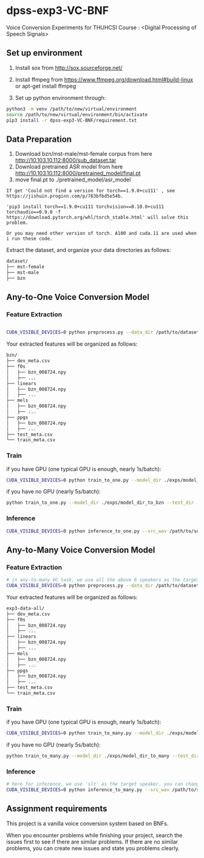 # dpss-exp3-VC-BNF
Voice Conversion Experiments for THUHCSI Course : &lt;Digital Processing of Speech Signals>


## Set up environment

1. Install sox from http://sox.sourceforge.net/

2. Install ffmpeg from https://www.ffmpeg.org/download.html#build-linux or apt-get install ffmpeg

3. Set up python environment through:
```bash
python3 -m venv /path/to/new/virtual/environment
source /path/to/new/virtual/environment/bin/activate
pip3 install -r dpss-exp3-VC-BNF/requirement.txt

```

## Data Preparation
1. Download bzn/mst-male/mst-female corpus from here http://10.103.10.112:8000/sub_dataset.tar
2. Download pretrained ASR model from here http://10.103.10.112:8000/pretrained_model/final.pt
3. move final.pt to ./pretrained_model/asr_model

```
If get 'Could not find a version for torch==1.9.0+cu111' , see https://jishuin.proginn.com/p/763bfbd5e54b.

'pip3 install torch==1.9.0+cu111 torchvision==0.10.0+cu111 torchaudio==0.9.0 -f https://download.pytorch.org/whl/torch_stable.html' will solve this problem.

Or you may need other version of torch. A100 and cuda.11 are used when i run these code.
```

Extract the dataset, and organize your data directories as follows:
```bash
dataset/
├── mst-female
├── mst-male
├── bzn
```

## Any-to-One Voice Conversion Model

### Feature Extraction

```bash

CUDA_VISIBLE_DEVICES=0 python preprocess.py --data_dir /path/to/dataset/bzn --save_dir /path/to/save_data/bzn/
```

Your extracted features will be organized as follows:
```bash
bzn/
├── dev_meta.csv
├── f0s
│   ├── bzn_008724.npy
│   ├── ...
├── linears
│   ├── bzn_008724.npy
│   ├── ...
├── mels
│   ├── bzn_008724.npy
│   ├── ...
├── ppgs
│   ├── bzn_008724.npy
│   ├── ...
├── test_meta.csv
└── train_meta.csv
```

### Train

if you have GPU (one typical GPU is enough, nearly 1s/batch):
```bash
CUDA_VISIBLE_DEVICES=0 python train_to_one.py --model_dir ./exps/model_dir_to_bzn --test_dir ./exps/test_dir_to_bzn --data_dir /path/to/save_data/bzn/
```

if you have no GPU (nearly 5s/batch):

```bash
python train_to_one.py --model_dir ./exps/model_dir_to_bzn --test_dir ./exps/test_dir_to_bzn --data_dir /path/to/save_data/bzn/
```
### Inference

```bash
CUDA_VISIBLE_DEVICES=0 python inference_to_one.py --src_wav /path/to/source/xx.wav --ckpt ../exps/model_dir_to_bzn/bnf-vc-to-one-49.pt --save_dir ./test_dir/
```


## Any-to-Many Voice Conversion Model

### Feature Extraction

```bash
# in any-to-many VC task, we use all the above 6 speakers as the target speaker set.
CUDA_VISIBLE_DEVICES=0 python preprocess.py --data_dir /path/to/dataset/ --save_dir /path/to/save_data/exp3-data-all
```

Your extracted features will be organized as follows:
```bash
exp3-data-all/
├── dev_meta.csv
├── f0s
│   ├── bzn_008724.npy
│   ├── ...
├── linears
│   ├── bzn_008724.npy
│   ├── ...
├── mels
│   ├── bzn_008724.npy
│   ├── ...
├── ppgs
│   ├── bzn_008724.npy
│   ├── ...
├── test_meta.csv
└── train_meta.csv
```

### Train

if you have GPU (one typical GPU is enough, nearly 1s/batch):
```bash
CUDA_VISIBLE_DEVICES=0 python train_to_many.py --model_dir ./exps/model_dir_to_many --test_dir ./exps/test_dir_to_many --data_dir /path/to/save_data/exp3-data-all
```

if you have no GPU (nearly 5s/batch):

```bash
python train_to_many.py --model_dir ./exps/model_dir_to_many --test_dir ./exps/test_dir_to_many --data_dir /path/to/save_data/exp3-data-all
```
### Inference

```bash
# here for inference, we use 'slt' as the target speaker. you can change the tgt_spk argument to any of the above 6 speakers. 
CUDA_VISIBLE_DEVICES=0 python inference_to_many.py --src_wav /path/to/source/*.wav --tgt_spk bzn/mst-female/mst-male --ckpt ./model_dir/bnf-vc-to-many-49.pt --save_dir ./test_dir/
```

## Assignment requirements
This project is a vanilla voice conversion system based on BNFs. 

When you encounter problems while finishing your project, search the issues first to see if there are similar problems. If there are no similar problems, you can create new issues and state you problems clearly.
